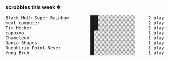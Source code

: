 <h3>scrobbles this week ❄</h3><pre>Black Moth Super Rainbow        ███░░░░░░░░░░░░░░     2 plays
meat computer                   ███░░░░░░░░░░░░░░     2 plays
Tim Hecker                      ███░░░░░░░░░░░░░░     2 plays
capoxxo                         █▌░░░░░░░░░░░░░░░     1 plays
Chameleon                       █▌░░░░░░░░░░░░░░░     1 plays
Dania Shapes                    █▌░░░░░░░░░░░░░░░     1 plays
Oneohtrix Point Never           █▌░░░░░░░░░░░░░░░     1 plays
Yung Bruh                       █▌░░░░░░░░░░░░░░░     1 plays</pre>